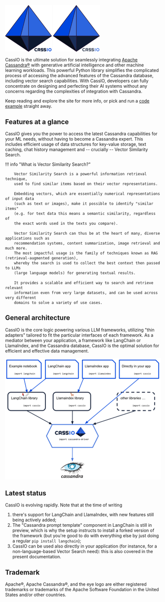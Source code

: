 <img src="images/cassio_logo1_transparent.png#only-light" alt="CassIO logo" style="width: 30%;"/>
<img src="images/cassio_logo1_transparent_darkmode.png#only-dark" alt="CassIO logo" style="width: 30%;"/>
<!-- ![CassIO logo](images/cassio_logo1_transparent.png#only-light) -->
<!-- ![CassIO logo](images/cassio_logo1.png#only-dark) -->

CassIO is the ultimate solution for seamlessly integrating [Apache Cassandra®](https://cassandra.apache.org) with generative artificial intelligence and other machine learning workloads. This powerful Python library simplifies the complicated process of accessing the advanced features of the Cassandra database, including vector search capabilities. With CassIO, developers can fully concentrate on designing and perfecting their AI systems without any concerns regarding the complexities of integration with Cassandra.

Keep reading and explore the site for more info, or pick and run a [code example](/start_here/#run-the-quickstart) straight away.

## Features at a glance

CassIO gives you the power to access the latest Cassandra capabilities
for your ML needs, without having to become a Cassandra expert.
This includes efficient usage of
data structures for key-value storage, text caching, chat history
management and -- crucially -- Vector Similarity Search.

!!! info "What is Vector Similarity Search?"

        Vector Similarity Search is a powerful information retrieval technique,
        used to find similar items based on their vector representations.

        Embedding vectors, which are essentially numerical representations of input data
        (such as text or images), make it possible to identify "similar items"
        (e.g. for text data this means a semantic similarity, regardless of
        the exact words used in the texts you compare).

        Vector Similarity Search can thus be at the heart of many, diverse applications such as
        recommendation systems, content summarization, image retrieval and much more.
        The most impactful usage is the family of techniques known as RAG (retrieval-augmented generation),
        whereby the search is used to collect the best context then passed to LLMs
        (large language models) for generating textual results.

        It provides a scalable and efficient way to search and retrieve relevant
        information even from very large datasets, and can be used across very different
        domains to solve a variety of use cases.

## General architecture

CassIO is the core logic powering various LLM frameworks, utilizing "thin adapters" tailored to fit the particular interfaces of each framework.
As a mediator between your application, a framework like LangChain or LlamaIndex, and the Cassandra database, CassIO is the optimal solution for efficient and effective data management.

![CassIO, sketch](images/cassio_sketch.png)

## Latest status

CassIO is evolving rapidly. Note that at the time of writing

1. there's support for LangChain and LlamaIndex, with new features still being actively added;
2. The "Cassandra prompt template" component in LangChain is still in preview, which is why the setup instructs to install a forked version of the framework (but you're good to do with everything else by just doing a regular `pip install langchain`);
3. CassIO can be used also directly in your application (for instance, for a non-language-based Vector Search need): this is also covered in the present documentation.

## Trademark

Apache®, Apache Cassandra®, and the eye logo are either registered trademarks or trademarks of the Apache Software Foundation in the United States and/or other countries.
